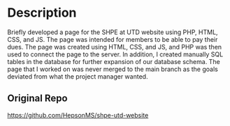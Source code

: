 # Description
Briefly developed a page for the SHPE at UTD website using PHP, HTML, CSS, and JS. The page was intended for members to be able to pay their dues. The page was created using HTML, CSS, and JS, and PHP was then used to connect the page to the server. In addition, I created manually SQL tables in the database for further expansion of our database schema. The page that I worked on was never merged to the main branch as the goals deviated from what the project manager wanted. 

## Original Repo
https://github.com/HepsonMS/shpe-utd-website
